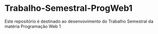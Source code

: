 # Trabalho-Semestral-ProgWeb1
Este repositório é destinado ao desenvovimento do Trabalho Semestral da matéria Programação Web 1
